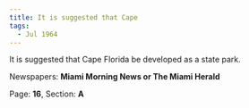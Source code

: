 ```yaml
---  
title: It is suggested that Cape  
tags:  
  - Jul 1964  
---  
```

  
It is suggested that Cape Florida be developed as a state park.  
  
Newspapers: **Miami Morning News or The Miami Herald**  
  
Page: **16**, Section: **A** 

